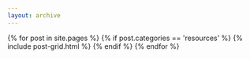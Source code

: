 ```yaml
---
layout: archive
---
```


<div class="tiles">
{% for post in site.pages %}
	{% if post.categories == 'resources' %}
   	{% include post-grid.html %}
   {% endif %}
{% endfor %}
</div><!-- /.tiles -->